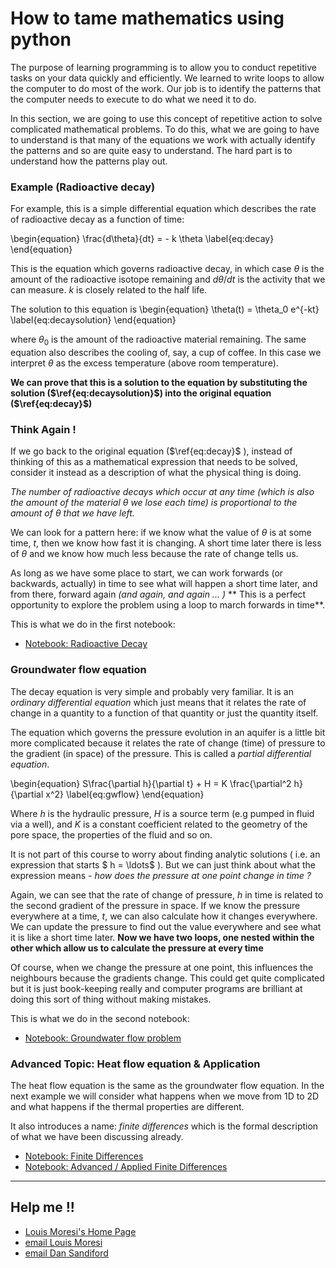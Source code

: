 
# How to tame mathematics using python

The purpose of learning programming is to allow you to conduct repetitive tasks on your data quickly and efficiently. We learned to write loops to allow the computer to do most of the work. Our job is to identify the patterns that the computer needs to execute to do what we need it to do.

In this section, we are going to use this concept of repetitive action to solve complicated mathematical problems. To do this, what we are going to have to understand is that many of the equations we work with actually identify the patterns and so are quite easy to understand. The hard part is to understand how the patterns play out.

### Example (Radioactive decay)

For example, this is a simple differential equation which describes the rate of radioactive decay as a function of time:

\begin{equation}
    \frac{d\theta}{dt} = - k \theta
    \label{eq:decay}
\end{equation}

This is the equation which governs radioactive decay, in which case
$\theta$ is the amount of the radioactive isotope remaining and $d\theta /  dt$
is the activity that we can measure. $k$ is closely related to the half life.

The solution to this equation is
\begin{equation}
        \theta(t) = \theta_0 e^{-kt}
        \label{eq:decaysolution}
\end{equation}

where $\theta_0$ is the amount of the radioactive material remaining.
The same equation also describes the cooling of, say, a cup of coffee. In this
case we interpret $\theta$ as the excess temperature (above room temperature).

**We can prove that this is a solution to the equation by substituting the solution ($\ref{eq:decaysolution}$) into the original equation ($\ref{eq:decay}$)**

### Think Again !

If we go back to the original equation ($\ref{eq:decay}$ ), instead of thinking of this as a mathematical expression that needs to be solved, consider it instead as a description of what the physical thing is doing.

_The number of radioactive decays which occur at any time (which is also the amount of the material $\theta$ we lose each time) is proportional to the amount of $\theta$ that we have left._

We can look for a pattern here: if we know what the value of $\theta$ is at some time, $t$, then we know how fast it is changing. A short time later there is less of $\theta$ and we know how much less because the rate of change tells us.

As long as we have some place to start, we can work forwards (or backwards, actually) in time to see what will happen a short time later, and from there, forward again _(and again, and again ... )_ ** This is a perfect opportunity to explore the problem using a loop to march forwards in time**.

This is what we do in the first notebook:

   - <a href="/notebooks/Notebooks/SolveMathProblems/0 - IntroductionToNumericalSolutions.ipynb" target="_blank"> <!--_ --> Notebook: Radioactive Decay </a>

### Groundwater flow equation

The decay equation is very simple and probably very familiar. It is an _ordinary differential equation_ which just means that it relates the rate of change in a quantity to a function of that quantity or just the quantity itself.

The equation which governs the pressure evolution in an aquifer is a little bit more complicated because it relates the rate of change (time) of pressure to the gradient (in space) of the pressure. This is called a _partial differential equation_.

\begin{equation}
    S\frac{\partial h}{\partial t} + H = K  \frac{\partial^2 h}{\partial x^2}
    \label{eq:gwflow}
\end{equation}

Where $h$ is the hydraulic pressure, $H$ is a source term (e.g pumped in fluid via a well), and $K$ is a constant coefficient related to the geometry of the pore space, the properties of the fluid and so on.

It is not part of this course to worry about finding analytic solutions ( i.e. an expression that starts $ h = \ldots$ ). But we can just think about what the expression means - _how does the pressure at one point change in time ?_

Again, we can see that the rate of change of pressure, $h$ in time is related to the second gradient of the pressure in space. If we know the pressure everywhere at a time, $t$, we can also calculate how it changes everywhere. We can update the pressure to find out the value everywhere and see what it is like a short time later.  **Now we have two loops, one nested within the other which allow us to calculate the pressure at every time**

Of course, when we change the pressure at one point, this influences the neighbours because the gradients change. This could get quite complicated but it is just book-keeping really and computer programs are brilliant at doing this sort of thing without making mistakes.

This is what we do in the second notebook:

   - <a href="/notebooks/Notebooks/SolveMathProblems/1 - GroundwaterFlow-LectureNotes.ipynb" target="_blank"> <!--_ --> Notebook: Groundwater flow problem </a>

### Advanced Topic: Heat flow equation & Application

The heat flow equation is the same as the groundwater flow equation. In the next example we will consider what happens when we move from 1D to 2D and what happens if the thermal properties are different.

It also introduces a name: _finite differences_ which is the formal description of what we have been discussing already.

- <a href="/notebooks/Notebooks/SolveMathProblems/2 - FiniteDifferences.ipynb" target="_blank"> <!--_ --> Notebook: Finite Differences </a>
- <a href="/notebooks/Notebooks/SolveMathProblems/3 - AdvancedFiniteDifferences.ipynb" target="_blank"> <!--_ --> Notebook: Advanced / Applied Finite Differences </a>



---

## Help me !!

   * [Louis Moresi's Home Page](http://www.moresi.info)
   * [email Louis Moresi](mailto:Louis.Moresi@unimelb.edu.au)
   * [email Dan Sandiford](mailto:d.sandiford@student.unimelb.edu.au)

